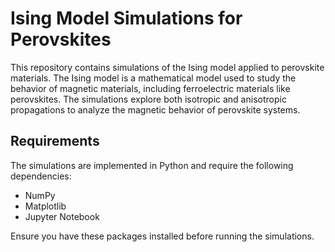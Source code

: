 # Ising Model Simulations for Perovskites

This repository contains simulations of the Ising model applied to perovskite materials. The Ising model is a mathematical model used to study the behavior of magnetic materials, including ferroelectric materials like perovskites. The simulations explore both isotropic and anisotropic propagations to analyze the magnetic behavior of perovskite systems.


## Requirements

The simulations are implemented in Python and require the following dependencies:

- NumPy
- Matplotlib
- Jupyter Notebook

Ensure you have these packages installed before running the simulations.




